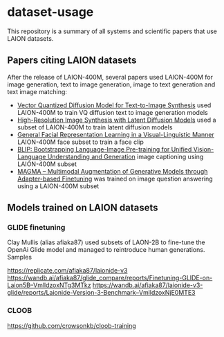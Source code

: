 # dataset-usage
This repository is a summary of all systems and scientific papers that use LAION datasets.

## Papers citing LAION datasets

After the release of LAION-400M, several papers used LAION-400M for image generation, text to image generation, image to text generation and text image matching:

- [Vector Quantized Diffusion Model for Text-to-Image Synthesis](https://arxiv.org/abs/2111.14822.pdf) used LAION-400M to train VQ diffusion text to image generation models
- [High-Resolution Image Synthesis with Latent Diffusion Models](https://arxiv.org/abs/2112.10752.pdf) used a subset of LAION-400M to train latent diffusion models
- [General Facial Representation Learning in a Visual-Linguistic Manner](https://arxiv.org/abs/2112.03109.pdf) LAION-400M face subset to train a face clip
- [BLIP: Bootstrapping Language-Image Pre-training for Unified Vision-Language Understanding and Generation](https://arxiv.org/abs/2201.12086) image captioning using LAION-400M subset
- [MAGMA – Multimodal Augmentation of Generative Models through Adapter-based Finetuning](https://arxiv.org/pdf/2112.05253.pdf) was trained on image question answering using a LAION-400M subset

## Models trained on LAION datasets

### GLIDE finetuning

Clay Mullis (alias afiaka87) used subsets of LAON-2B to fine-tune the OpenAi Glide model and managed to reintroduce human generations. Samples

https://replicate.com/afiaka87/laionide-v3 
https://wandb.ai/afiaka87/glide_compare/reports/Finetuning-GLIDE-on-Laion5B–VmlldzoxNTg3MTkz
https://wandb.ai/afiaka87/laionide-v3-glide/reports/Laionide-Version-3-Benchmark–VmlldzoxNjE0MTE3

### CLOOB

https://github.com/crowsonkb/cloob-training

